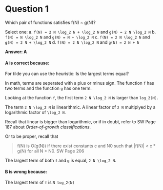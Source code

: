 # Question 1

Which pair of functions satisfies f(N) ~ g(N)?

Select one:
a. `f(N) = 2 N \log_2 N + \log_2 N` and `g(N) = 2 N \log_2 N`
b. `f(N) = N \log_2 N` and `g(N) = N + \log_2 N`
c. `f(N) = 2 N \log_2 N` and `g(N) = 2 N + \log_2 N`
d. `f(N) = 2 N \log_2 N` and `g(N) = 2 N + N `

**Answer: A**

#### A is correct because:

For tilde you can use the heuristic: Is the largest terms equal?

In math, terms are seperated with a plus or minus sign. The function `f` has two terms and the function `g` has one term.

Looking at the function `f`, the first term `2 N \log_2 N` is larger than `log_2(N)`.

The term `2 N \log_2 N` is linearithmic. A linear factor of `2 N` multiplyed by a logarithmic factor of `\log_2 N`.

Recall that linear is bigger than logarithmic, or if in doubt, refer to SW Page 187 about *Order-of-growth classifications*.

Or to be proper, recall that

> f(N) is O(g(N)) if there exist constants c and N0 such that |f(N)| < c * g(N) for all N > N0.
SW Page 206

The largest term of both `f` and `g` is equal, `2 N \log_2 N`.

#### B is wrong because:

The largest term of `f` is `N log_2(N)`
